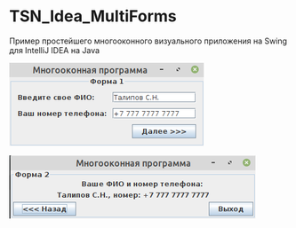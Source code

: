 # TSN_Idea_MultiForms
Пример простейшего многооконного визуального приложения на Swing для IntelliJ IDEA на Java

![screenshot](screenshot1.png)

![screenshot](screenshot2.png)
